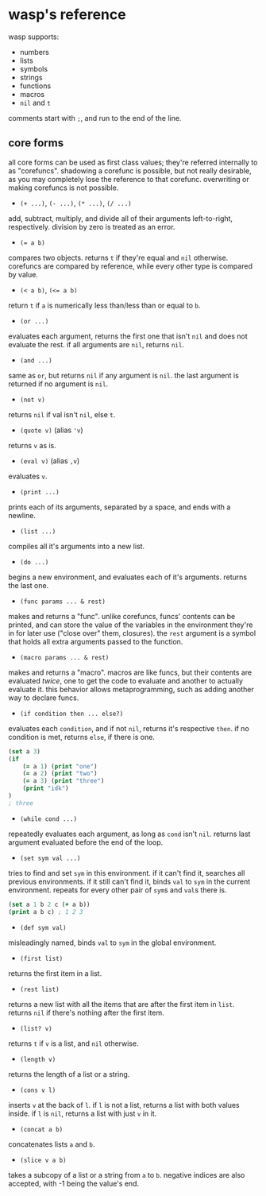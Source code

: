 # wasp's reference

wasp supports:
- numbers
- lists
- symbols
- strings
- functions
- macros
- `nil` and `t`

comments start with `;`, and run to the end of the line.

## core forms

all core forms can be used as first class values; they're referred internally to as "corefuncs".
shadowing a corefunc is possible, but not really desirable, as you may completely lose the reference to that corefunc.
overwriting or making corefuncs is not possible.

- `(+ ...)`, `(- ...)`, `(* ...)`, `(/ ...)`

add, subtract, multiply, and divide all of their arguments left-to-right, respectively. division by zero is treated as an error.

- `(= a b)`

compares two objects. returns `t` if they're equal and `nil` otherwise.
corefuncs are compared by reference, while every other type is compared by value.

- `(< a b)`, `(<= a b)`

return `t` if `a` is numerically less than/less than or equal to `b`.

- `(or ...)`

evaluates each argument, returns the first one that isn't `nil` and does not evaluate the rest. if all arguments are `nil`, returns `nil`.

- `(and ...)`

same as `or`, but returns `nil` if any argument is `nil`. the last argument is returned if no argument is `nil`.

- `(not v)`

returns `nil` if val isn't `nil`, else `t`.

- `(quote v)` (alias `'v`)

returns `v` as is.

- `(eval v)` (alias `,v`)

evaluates `v`.

- `(print ...)`

prints each of its arguments, separated by a space, and ends with a newline.

- `(list ...)`

compiles all it's arguments into a new list.

- `(do ...)`

begins a new environment, and evaluates each of it's arguments. returns the last one.

- `(func params ... & rest)`

makes and returns a "func".
unlike corefuncs, funcs' contents can be printed, and can store the value of the variables in the environment they're in for later use ("close over" them, closures).
the `rest` argument is a symbol that holds all extra arguments passed to the function.

- `(macro params ... & rest)`

makes and returns a "macro".
macros are like funcs, but their contents are evaluated *twice*, one to get the code to evaluate and another to actually evaluate it. this behavior allows metaprogramming, such as adding another way to declare funcs.

- `(if condition then ... else?)`

evaluates each `condition`, and if not `nil`, returns it's respective `then`. if no condition is met, returns `else`, if there is one.

```clojure
(set a 3)
(if
    (= a 1) (print "one")
    (= a 2) (print "two")
    (= a 3) (print "three")
    (print "idk")
)
; three
```

- `(while cond ...)`

repeatedly evaluates each argument, as long as `cond` isn't `nil`. returns last argument evaluated before the end of the loop.

- `(set sym val ...)`

tries to find and set `sym` in this environment. if it can't find it, searches all previous environments. if it still can't find it, binds `val` to `sym` in the current environment.
repeats for every other pair of `sym`s and `val`s there is.

```clojure
(set a 1 b 2 c (+ a b))
(print a b c) ; 1 2 3
```

- `(def sym val)`

misleadingly named, binds `val` to `sym` in the global environment.

- `(first list)`

returns the first item in a list.

- `(rest list)`

returns a new list with all the items that are after the first item in `list`.
returns `nil` if there's nothing after the first item.

- `(list? v)`

returns `t` if `v` is a list, and `nil` otherwise.

- `(length v)`

returns the length of a list or a string.

- `(cons v l)`

inserts `v` at the back of `l`.
if `l` is not a list, returns a list with both values inside.
if `l` is `nil`, returns a list with just `v` in it.

- `(concat a b)`

concatenates lists `a` and `b`.

- `(slice v a b)`

takes a subcopy of a list or a string from `a` to `b`.
negative indices are also accepted, with -1 being the value's end.
